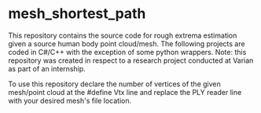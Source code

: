 # mesh_shortest_path
This repository contains the source code for rough extrema estimation given a source human body point cloud/mesh. The following projects are coded in C#/C++ with the exception of some python wrappers. Note: this repository was created in respect to a research project conducted at Varian as part of an internship.

To use this repository declare the number of vertices of the given mesh/point cloud at the #define Vtx line and replace the PLY reader line with your desired mesh's file location.
